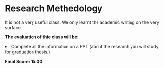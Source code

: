 # Research Methedology

It is not a very useful class. We only learnt the academic writing on the very surface.

**The evaluation of thie class will be:**
<li>Complete all the information on a PPT (about the research you will study for graduation thesis.)</li>

**Final Score: 15.00**
